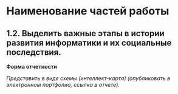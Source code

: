 # Наименование частей работы

## 1.2. Выделить важные этапы в истории развития информатики и их социальные последствия.

**Форма отчетности**


*Представить в виде схемы (интеллект-карта) (опубликовать в электронном портфолио, ссылка в отчете).*
